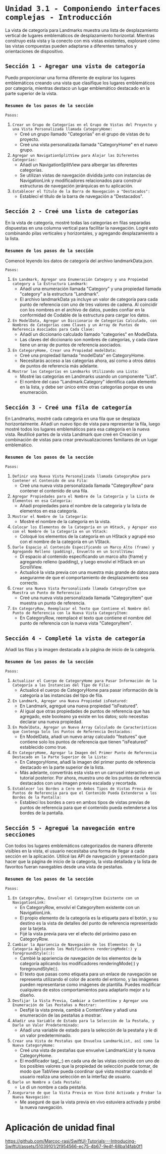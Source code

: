 # `Unidad 3.1 - Componiendo interfaces complejas - Introducción`

La vista de categoría para Landmarks muestra una lista de desplazamiento vertical de lugares emblemáticos de desplazamiento horizontal. Mientras construyo esta vista y la conecto con mis vistas existentes, exploraré cómo las vistas compuestas pueden adaptarse a diferentes tamaños y orientaciones de dispositivo.

## `Sección 1 - Agregar una vista de categoría`

Puedo proporcionar una forma diferente de explorar los lugares emblemáticos creando una vista que clasifique los lugares emblemáticos por categoría, mientras destaco un lugar emblemático destacado en la parte superior de la vista.

### `Resumen de los pasos de la sección`

`Pasos:`
1. `Crear un Grupo de Categorías en el Grupo de Vistas del Proyecto y una Vista Personalizada llamada CategoryHome:`
   - Creé un grupo llamado "Categorías" en el grupo de vistas de tu proyecto.
   - Creé una vista personalizada llamada "CategoryHome" en el nuevo grupo.
2. `Agregar un NavigationSplitView para Alojar las Diferentes Categorías:`
   - Añadí un NavigationSplitView para albergar las diferentes categorías.
   - Se utilizan vistas de navegación dividida junto con instancias de NavigationLink y modificadores relacionados para construir estructuras de navegación jerárquicas en tu aplicación.
3. `Establecer el Título de la Barra de Navegación a "Destacados":`
   - Establecí el título de la barra de navegación a "Destacados".


## `Sección 2 - Creé una lista de categorías`

En la vista de categoría, mostré todas las categorías en filas separadas dispuestas en una columna vertical para facilitar la navegación. Logré esto combinando pilas verticales y horizontales, y agregando desplazamiento a la lista.

### `Resumen de los pasos de la sección`

Comencé leyendo los datos de categoría del archivo landmarkData.json.

`Pasos:`
1. `En Landmark, Agregar una Enumeración Category y una Propiedad category a la Estructura Landmark:`
   - Añadí una enumeración llamada "Category" y una propiedad llamada "category" a la estructura "Landmark".
   - El archivo landmarkData ya incluye un valor de categoría para cada punto de referencia con uno de tres valores de cadena. Al coincidir con los nombres en el archivo de datos, puedes confiar en la conformidad de Codable de la estructura para cargar los datos.
2. `En ModelData, Agregar un Diccionario de Categorías Calculado, con Nombres de Categorías como Claves y un Array de Puntos de Referencia Asociados para Cada Clave:`
   - Añadí un diccionario calculado llamado "categories" en ModelData.
   - Las claves del diccionario son nombres de categorías, y cada clave tiene un array de puntos de referencia asociados.
3. `En CategoryHome, Crear una Propiedad modelData:`
   - Creé una propiedad llamada "modelData" en CategoryHome.
   - Necesitarás acceso a las categorías ahora, así como a otros datos de puntos de referencia más adelante.
4. `Mostrar las Categorías en Landmarks Utilizando una Lista:`
   - Mostré las categorías en Landmarks usando un componente "List".
   - El nombre del caso "Landmark.Category" identifica cada elemento en la lista, y debe ser único entre otras categorías porque es una enumeración.


## `Sección 3 - Creé una fila de categoría`

En Landmarks, mostré cada categoría en una fila que se desplaza horizontalmente. Añadí un nuevo tipo de vista para representar la fila, luego mostré todos los lugares emblemáticos para esa categoría en la nueva vista. Reutilicé partes de la vista Landmark que creé en Creación y combinación de vistas para crear previsualizaciones familiares de un lugar emblemático.

### `Resumen de los pasos de la sección`

`Pasos:`
1. `Definir una Nueva Vista Personalizada llamada CategoryRow para Contener el Contenido de una Fila:`
   - Creé una nueva vista personalizada llamada "CategoryRow" para contener el contenido de una fila.
2. `Agregar Propiedades para el Nombre de la Categoría y la Lista de Elementos en esa Categoría:`
   - Añadí propiedades para el nombre de la categoría y la lista de elementos en esa categoría.
3. `Mostrar el Nombre de la Categoría:`
   - Mostré el nombre de la categoría en la vista.
4. `Colocar los Elementos de la Categoría en un HStack, y Agrupar eso con el Nombre de la Categoría en un VStack:`
   - Coloqué los elementos de la categoría en un HStack y agrupé eso con el nombre de la categoría en un VStack.
5. `Darle Espacio al Contenido Especificando un Marco Alto (frame) y Agregando Relleno (padding), Envuelto en un ScrollView:`
   - Dí espacio al contenido especificando un marco alto (frame) y agregando relleno (padding), y luego envolví el HStack en un ScrollView.
   - Actualicé la vista previa con una muestra más grande de datos para asegurarme de que el comportamiento de desplazamiento sea correcto.
6. `Crear una Nueva Vista Personalizada llamada CategoryItem que Muestra un Punto de Referencia:`
   - Creé una nueva vista personalizada llamada "CategoryItem" que muestra un punto de referencia.
7. `En CategoryRow, Reemplazar el Texto que Contiene el Nombre del Punto de Referencia con la Nueva Vista CategoryItem:`
   - En CategoryRow, reemplacé el texto que contiene el nombre del punto de referencia con la nueva vista "CategoryItem".



## `Sección 4 - Completé la vista de categoría`

Añadí las filas y la imagen destacada a la página de inicio de la categoría.

### `Resumen de los pasos de la sección`

`Pasos:`
1. `Actualizar el Cuerpo de CategoryHome para Pasar Información de la Categoría a las Instancias del Tipo de Fila:`
   - Actualicé el cuerpo de CategoryHome para pasar información de la categoría a las instancias del tipo de fila.
2. `En Landmark, Agregar una Nueva Propiedad isFeatured:`
   - En Landmark, agregué una nueva propiedad "isFeatured".
   - Al igual que otras propiedades de puntos de referencia que has agregado, este booleano ya existe en los datos; solo necesitas declarar una nueva propiedad.
3. `En ModelData, Agregar un Nuevo Array Calculado de Características que Contenga Solo los Puntos de Referencia Destacados:`
   - En ModelData, añadí un nuevo array calculado "features" que contiene solo los puntos de referencia que tienen "isFeatured" establecido como true.
4. `En CategoryHome, Agregar la Imagen del Primer Punto de Referencia Destacado en la Parte Superior de la Lista:`
   - En CategoryHome, añadí la imagen del primer punto de referencia destacado en la parte superior de la lista.
   - Más adelante, convertirás esta vista en un carrusel interactivo en un tutorial posterior. Por ahora, muestra uno de los puntos de referencia destacados con una imagen previa escalada y recortada.
5. `Establecer los Bordes a Cero en Ambos Tipos de Vistas Previa de Puntos de Referencia para que el Contenido Pueda Extenderse a los Bordes de la Pantalla:`
   - Establecí los bordes a cero en ambos tipos de vistas previas de puntos de referencia para que el contenido pueda extenderse a los bordes de la pantalla.


## `Sección 5 - Agregué la navegación entre secciones`

Con todos los lugares emblemáticos categorizados de manera diferente visibles en la vista, el usuario necesitaba una forma de llegar a cada sección en la aplicación. Utilicé las API de navegación y presentación para hacer que la página de inicio de la categoría, la vista detallada y la lista de favoritos fueran navegables desde una vista de pestañas.

### `Resumen de los pasos de la sección`
    
`Pasos:`
1. `En CategoryRow, Envolver el CategoryItem Existente con un NavigationLink:`
   - En CategoryRow, envolví el CategoryItem existente con un NavigationLink.
   - El propio elemento de la categoría es la etiqueta para el botón, y su destino es la vista de detalles del punto de referencia representado por la tarjeta.
   - Fijé la vista previa para ver el efecto del próximo paso en CategoryRow.
2. `Cambiar la Apariencia de Navegación de los Elementos de la Categoría Aplicando los Modificadores renderingMode(:) y foregroundStyle(:):`
   - Cambié la apariencia de navegación de los elementos de la categoría aplicando los modificadores renderingMode(:) y foregroundStyle(:).
   - El texto que pasas como etiqueta para un enlace de navegación se representa utilizando el color de acento del entorno, y las imágenes pueden representarse como imágenes de plantilla. Puedes modificar cualquiera de estos comportamientos para adaptarlo mejor a tu diseño.
3. `Desfijar la Vista Previa, Cambiar a ContentView y Agregar una Enumeración de las Pestañas a Mostrar:`
   - Desfijé la vista previa, cambié a ContentView y añadí una enumeración de las pestañas a mostrar.
4. `Añadir una Variable de Estado para la Selección de la Pestaña, y Darle un Valor Predeterminado:`
   - Añadí una variable de estado para la selección de la pestaña y le di un valor predeterminado.
5. `Crear una Vista de Pestañas que Envuelva LandmarkList, así como la Nueva CategoryHome:`
   - Creé una vista de pestañas que envuelve LandmarkList y la nueva CategoryHome.
   - El modificador tag(_:) en cada una de las vistas coincide con uno de los posibles valores que la propiedad de selección puede tomar, de modo que TabView pueda coordinar qué vista mostrar cuando el usuario realiza una selección en la interfaz de usuario.
6. `Darle un Nombre a Cada Pestaña:`
   - Le di un nombre a cada pestaña.
7. `Asegurarse de que la Vista Previa en Vivo Esté Activada y Probar la Nueva Navegación:`
   - Me aseguré de que la vista previa en vivo estuviera activada y probé la nueva navegación.


# Aplicación de unidad final

https://github.com/Marcoc-rasi/SwiftUI-Tutorials---Introducing-SwiftUI/assets/51039101/2f954566-ec75-4b67-9e4f-68ba14fab0f1
